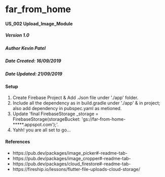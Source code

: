 # far_from_home
#### US_002 Upload_Image_Module
##### Version 1.0

##### Author Kevin Patel
##### Date Created: 16/09/2019
##### Date Updated: 21/09/2019

#### Setup
<ol>
  <li>
    Create Firebase Project & Add .Json file under  './app' folder.
  </li>
  <li>
    Include all the dependency as in build.gradle under './app' & in project; also add dependency in pubspec.yaml as metioned.
  </li>
  <li>
    Update 'final FirebaseStorage _storage = FirebaseStorage(storageBucket: 'gs://far-from-home-*****.appspot.com');'.
  </li>
  <li>
    Yahh! you are all set to go...
  </li>
</ol>
  

#### References
<ul>
  <li>
    https://pub.dev/packages/image_picker#-readme-tab-
  </li>
  <li>
    https://pub.dev/packages/image_cropper#-readme-tab-
  </li>
  <li>
    https://pub.dev/packages/cloud_firestore#-readme-tab-
  </li>  
  <li>
    https://fireship.io/lessons/flutter-file-uploads-cloud-storage/
  </li>
</ul>
